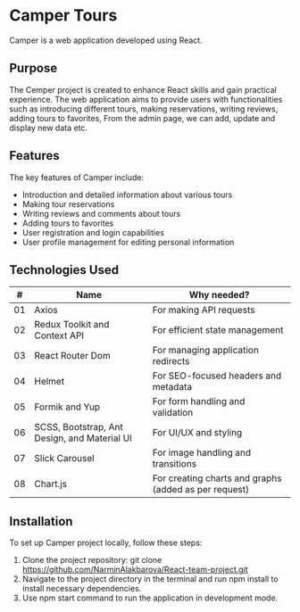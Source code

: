 # Camper Tours

Camper is a web application developed using React.

## Purpose

The Cemper project is created to enhance React skills and gain practical experience. The web application aims to provide users with functionalities such as introducing different tours, making reservations, writing reviews, adding tours to favorites, From the admin page, we can add, update and display new data etc.

## Features

The key features of Camper include:
- Introduction and detailed information about various tours
- Making tour reservations
- Writing reviews and comments about tours
- Adding tours to favorites
- User registration and login capabilities
- User profile management for editing personal information

## Technologies Used
|  #  | Name                                          |     Why needed?                                       |
| :-: | ----------------------------------------------| ----------------------------------------------------- |
| 01  | Axios                                         | For making API requests                               |
| 02  | Redux Toolkit and Context API                 | For efficient state management                        |
| 03  | React Router Dom                              | For managing application redirects                    |
| 04  | Helmet                                        | For SEO-focused headers and metadata                  |
| 05  | Formik and Yup                                | For form handling and validation                      |
| 06  | SCSS, Bootstrap, Ant Design, and Material UI  | For UI/UX and styling                                 |
| 07  | Slick Carousel                                | For image handling and transitions                    |
| 08  | Chart.js                                      | For creating charts and graphs (added as per request) |


## Installation

To set up Camper project locally, follow these steps:
1. Clone the project repository: git clone https://github.com/NarminAlakbarova/React-team-project.git
2. Navigate to the project directory in the terminal and run npm install to install necessary dependencies.
3. Use npm start command to run the application in development mode.

